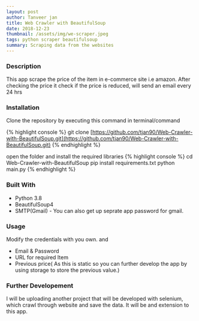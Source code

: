 ```yaml
---
layout: post
author: Tanveer jan
title: Web Crawler with BeautifulSoup
date: 2018-12-23
thumbnail: /assets/img/we-scraper.jpeg
tags: python scraper beautifulsoup
summary: Scraping data from the websites
---
```

### Description
This app scrape the price of the item in e-commerce site i.e amazon. After checking the price it check if the price is reduced, will send an email every 24 hrs

### Installation
Clone the repository by executing this command in terminal/command

{% highlight console %}
git clone [https://github.com/tjan90/Web-Crawler-with-BeautifulSoup.git](https://github.com/tjan90/Web-Crawler-with-BeautifulSoup.git)
{% endhighlight %}

open the folder and install the required libraries
{% highlight console %}
cd Web-Crawler-with-BeautifulSoup
pip install requirements.txt
python main.py
{% endhighlight %}


### Built With
  - Python 3.8
  - BeautifulSoup4
  - SMTP(Gmail) - You can also get up seprate app password for gmail.

### Usage
Modify the credentials with you own. and
  - Email & Password
  - URL for required Item
  - Previous price( As this is static so you can further develop the app by using storage to store the previous value.)


### Further Developement
I will be uploading another project that will be developed with selenium, which crawl through website and save the data. It will be and extension to this app. 